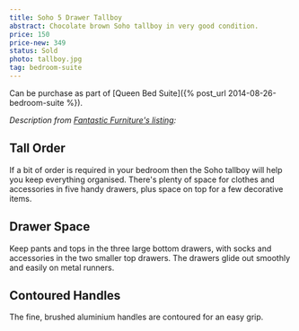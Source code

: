 ```yaml
---
title: Soho 5 Drawer Tallboy
abstract: Chocolate brown Soho tallboy in very good condition.
price: 150
price-new: 349
status: Sold
photo: tallboy.jpg
tag: bedroom-suite
---
```

Can be purchase as part of [Queen Bed Suite]({% post_url 2014-08-26-bedroom-suite %}).

_Description from [Fantastic Furniture's listing](http://www.fantasticfurniture.com.au/Categories/Storage/Soho-5-Drawer-Tallboy/p/SOHTBY5DWOOOTVRCHO):_

## Tall Order

If a bit of order is required in your bedroom then the Soho tallboy will help you keep everything organised. There's plenty of space for clothes and accessories in five handy drawers, plus space on top for a few decorative items.

## Drawer Space

Keep pants and tops in the three large bottom drawers, with socks and accessories in the two smaller top drawers. The drawers glide out smoothly and easily on metal runners.

## Contoured Handles

The fine, brushed aluminium handles are contoured for an easy grip.
